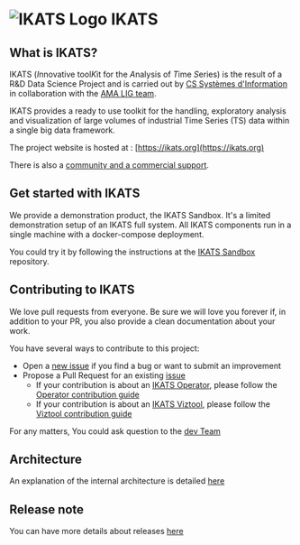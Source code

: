 # ![IKATS Logo](https://ikats.github.io/img/Logo-ikats-icon.png) IKATS

## What is IKATS?

IKATS (*I*nnovative tool*K*it for the *A*nalysis of *T*ime *S*eries) is the result of a R&D Data Science Project and is carried out by [CS Systèmes d'Information](http://www.c-s.fr) in collaboration with the [AMA LIG team](http://ama.liglab.fr/).

IKATS provides a ready to use toolkit for the handling, exploratory analysis and visualization of large volumes of industrial Time Series (TS) data within a single big data framework.

The project website is hosted at : [https://ikats.org](https://ikats.org)

There is also a [community and a commercial support](https://ikats.org/support.html).

## Get started with IKATS

We provide a demonstration product, the IKATS Sandbox. It's a limited demonstration setup of an IKATS full system. All IKATS components run in a single machine with a docker-compose deployment.

You could try it by following the instructions at the [IKATS Sandbox](https://github.com/IKATS/ikats-sandbox) repository.

<!-- The source of the following part should be in sync with CONTRIBUTING.md -->
## Contributing to IKATS

We love pull requests from everyone.
Be sure we will love you forever if, in addition to your PR, you also provide a clean documentation about your work.

You have several ways to contribute to this project:

- Open a [new issue](https://github.com/IKATS/IKATS/issues) if you find a bug or want to submit an improvement
- Propose a Pull Request for an existing [issue](https://github.com/IKATS/IKATS/issues)
  - If your contribution is about an [IKATS Operator](https://github.com/IKATS?q=op-), please follow the [Operator contribution guide](CONTRIBUTING.operator.md)
  - If your contribution is about an [IKATS Viztool](https://github.com/IKATS?q=vt-), please follow the [Viztool contribution guide](CONTRIBUTING.viztool.md)

For any matters, You could ask question to the [dev Team](mailto:dev@ikats.org)

## Architecture

An explanation of the internal architecture is detailed [here](architecture.md)

## Release note

You can have more details about releases [here](CHANGELOG.md)